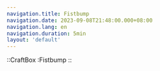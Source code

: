 ```yaml
---
navigation.title: Fistbump
navigation.date: 2023-09-08T21:48:00.000+08:00
navigation.lang: en
navigation.duration: 5min
layout: 'default'
---
```


::CraftBox
:Fistbump
::

<br />

